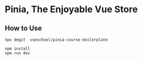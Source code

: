 # Pinia, The Enjoyable Vue Store 

## How to Use

```
npx degit  vueschool/pinia-course-boilerplate 
```
```
npm install
npm run dev
```

